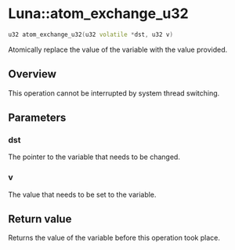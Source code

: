 # Luna::atom_exchange_u32

```c++
u32 atom_exchange_u32(u32 volatile *dst, u32 v)
```

Atomically replace the value of the variable with the value provided. 

## Overview
This operation cannot be interrupted by system thread switching. 

## Parameters
### dst
The pointer to the variable that needs to be changed. 

### v
The value that needs to be set to the variable. 

## Return value
Returns the value of the variable before this operation took place. 

